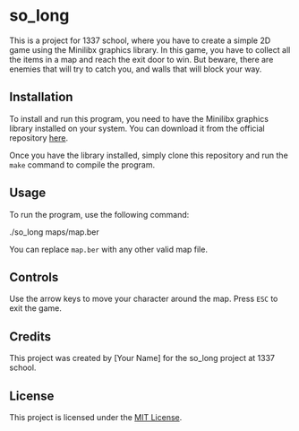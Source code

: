 # so_long

This is a project for 1337 school, where you have to create a simple 2D game using the Minilibx graphics library. In this game, you have to collect all the items in a map and reach the exit door to win. But beware, there are enemies that will try to catch you, and walls that will block your way.

## Installation

To install and run this program, you need to have the Minilibx graphics library installed on your system. You can download it from the official repository [here](https://github.com/42Paris/minilibx-linux).

Once you have the library installed, simply clone this repository and run the `make` command to compile the program.

## Usage

To run the program, use the following command:

./so_long maps/map.ber

You can replace `map.ber` with any other valid map file.

## Controls

Use the arrow keys to move your character around the map. Press `ESC` to exit the game.

## Credits

This project was created by [Your Name] for the so_long project at 1337 school.

## License

This project is licensed under the [MIT License]().
